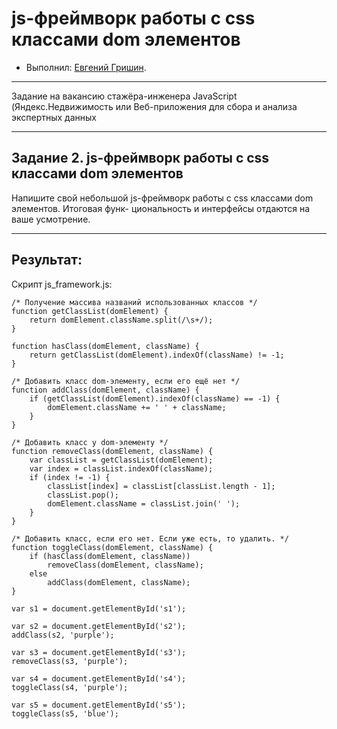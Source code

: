 #  js-фреймворк работы с css классами dom элементов

* Выполнил: [Евгений Гришин](https://github.com/0948466).


---

Задание на вакансию стажёра-инженера JavaScript
(Яндекс.Недвижимость или Веб-приложения для сбора и
анализа экспертных данных


---

## Задание 2.  js-фреймворк работы с css классами dom элементов

Напишите свой небольшой js-фреймворк работы с css классами dom элементов. Итоговая функ-
циональность и интерфейсы отдаются на ваше усмотрение.


---

## Результат:

Скрипт js_framework.js:  

    /* Получение массива названий использованных классов */
    function getClassList(domElement) {
        return domElement.className.split(/\s+/);
    }

    function hasClass(domElement, className) {
        return getClassList(domElement).indexOf(className) != -1;
    }

    /* Добавить класс dom-элементу, если его ещё нет */
    function addClass(domElement, className) {
        if (getClassList(domElement).indexOf(className) == -1) {
            domElement.className += ' ' + className; 
        }
    }

    /* Добавить класс у dom-элементу */
    function removeClass(domElement, className) {
        var classList = getClassList(domElement);
        var index = classList.indexOf(className);
        if (index != -1) {
            classList[index] = classList[classList.length - 1];
            classList.pop();
            domElement.className = classList.join(' ');
        }
    }

    /* Добавить класс, если его нет. Если уже есть, то удалить. */
    function toggleClass(domElement, className) {
        if (hasClass(domElement, className))
            removeClass(domElement, className);
        else
            addClass(domElement, className);
    }

    var s1 = document.getElementById('s1');

    var s2 = document.getElementById('s2');
    addClass(s2, 'purple');

    var s3 = document.getElementById('s3');
    removeClass(s3, 'purple');

    var s4 = document.getElementById('s4');
    toggleClass(s4, 'purple');

    var s5 = document.getElementById('s5');
    toggleClass(s5, 'blue');